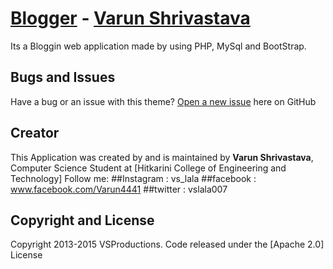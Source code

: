 # [Blogger](http://startbootstrap.com/) - [Varun Shrivastava](http://www.facebook.com/Varun4441)

Its a Bloggin web application made by using PHP, MySql and BootStrap.

## Bugs and Issues

Have a bug or an issue with this theme? [Open a new issue](https://github.com/vslala/blogger) here on GitHub

## Creator
This Application was created by and is maintained by **Varun Shrivastava**, Computer Science Student at [Hitkarini College of Engineering and Technology]
Follow me:
##Instagram : vs_lala
##facebook : www.facebook.com/Varun4441
##twitter : vslala007

## Copyright and License

Copyright 2013-2015 VSProductions. Code released under the [Apache 2.0] License